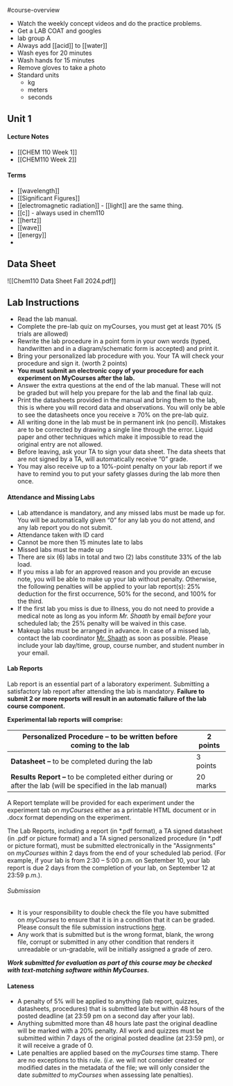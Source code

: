  #course-overview 

- Watch the weekly concept videos and do the practice problems.
- Get a LAB COAT and googles
- lab group A
- Always add [[acid]] to [[water]]
- Wash eyes for 20 minutes
- Wash hands for 15 minutes
- Remove gloves to take a photo
- Standard units
	- kg
	- meters
	- seconds

## Unit 1
#### Lecture Notes
- [[CHEM 110 Week 1]]
- [[CHEM110 Week 2]]
#### Terms
- [[wavelength]]
- [[Significant Figures]]
- [[electromagnetic radiation]] - [[light]] are the same thing.
- [[c]] - always used in chem110
- [[hertz]]
- [[wave]]
- [[energy]]
- 

## Data Sheet
![[Chem110 Data Sheet Fall 2024.pdf]]
## Lab Instructions
- Read the lab manual.
- Complete the pre-lab quiz on myCourses, you must get at least 70% (5 trials are allowed)
- Rewrite the lab procedure in a point form in your own words (typed, handwritten and in a diagram/schematic form is accepted) and print it.
- Bring your personalized lab procedure with you. Your TA will check your procedure and sign it. (worth 2 points)
- **You must submit an electronic copy of your procedure for each experiment on MyCourses after the lab.**
- Answer the extra questions at the end of the lab manual. These will not be graded but will help you prepare for the lab and the final lab quiz.
- Print the datasheets provided in the manual and bring them to the lab, this is where you will record data and observations. You will only be able to see the datasheets once you receive ≥ 70% on the pre-lab quiz.
- All writing done in the lab must be in permanent ink (no pencil). Mistakes are to be corrected by drawing a single line through the error. Liquid paper and other techniques which make it impossible to read the original entry are not allowed.
- Before leaving, ask your TA to sign your data sheet. The data sheets that are not signed by a TA, will automatically receive “0” grade.
- You may also receive up to a 10%-point penalty on your lab report if we have to remind you to put your safety glasses during the lab more then once.
#### Attendance and Missing Labs
- Lab attendance is mandatory, and any missed labs must be made up for. You will be automatically given “0” for any lab you do not attend, and any lab report you do not submit.
- Attendance taken with ID card
- Cannot be more then 15 minutes late to labs
- Missed labs must be made up
- There are six (6) labs in total and two (2) labs constitute 33% of the lab load.
- If you miss a lab for an approved reason and you provide an excuse note, you will be able to make up your lab without penalty. Otherwise, the following penalties will be applied to your lab report(s): 25% deduction for the first occurrence, 50% for the second, and 100% for the third.
- If the first lab you miss is due to illness, you do not need to provide a medical note as long as you inform *Mr. Shaath* by email _before_ your scheduled lab; the 25% penalty will be waived in this case.
- Makeup labs must be arranged in advance. In case of a missed lab, contact the lab coordinator [Mr. Shaath](mailto:badawy.shaath@mcgill.ca?Subject=Chem%20110-120%20absense) as soon as possible. Please include your lab day/time, group, course number, and student number in your email.
#### Lab Reports
Lab report is an essential part of a laboratory experiment. Submitting a satisfactory lab report after attending the lab is mandatory.
**Failure to submit 2 or more reports will result in an automatic failure of the lab course component.**

**Experimental lab reports will comprise:**

| **Personalized Procedure –** to be written before coming to the lab                                       | 2 points |
| --------------------------------------------------------------------------------------------------------- | -------- |
| **Datasheet –** to be completed during the lab                                                            | 3 points |
| **Results Report –** to be completed either during or after the lab (will be specified in the lab manual) | 20 marks |


A Report template will be provided for each experiment under the experiment tab on _myCourses_ either as a printable HTML document or in .docx format depending on the experiment.

The Lab Reports, including a report (in *.pdf format), a TA signed datasheet (in .pdf or picture format) and a TA signed personalized procedure (in *.pdf or picture format), must be submitted electronically in the "Assignments" on _myCourses_ within 2 days from the end of your scheduled lab period. (For example, if your lab is from 2:30 – 5:00 p.m. on September 10, your lab report is due 2 days from the completion of your lab, on September 12 at 23:59 p.m.).

###### Submission
- It is your responsibility to double check the file you have submitted on _myCourses_ to ensure that it is in a condition that it can be graded. Please consult the file submission instructions [here](https://mycourses2.mcgill.ca/d2l/le/lessons/737189/topics/7856333).
- Any work that is submitted but is the wrong format, blank, the wrong file, corrupt or submitted in any other condition that renders it unreadable or un-gradable, will be initially assigned a grade of zero.

**_Work submitted for evaluation as part of this course may be checked with text-matching software within MyCourses._**

#### Lateness
- A penalty of 5% will be applied to anything (lab report, quizzes, datasheets, procedures) that is submitted late but within 48 hours of the posted deadline (at 23:59 pm on a second day after your lab).
- Anything submitted more than 48 hours late past the original deadline will be marked with a 20% penalty. All work and quizzes must be submitted within 7 days of the original posted deadline (at 23:59 pm), or it will receive a grade of 0.
- Late penalties are applied based on the _myCourses_ time stamp. There are no exceptions to this rule. (_i.e._ we will not consider created or modified dates in the metadata of the file; we will only consider the date _submitted_ to _myCourses_ when assessing late penalties).